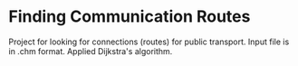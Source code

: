 # Finding Communication Routes

Project for looking for connections (routes) for public transport. Input file is in .chm format.
Applied Dijkstra's algorithm.
